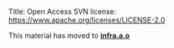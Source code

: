 Title: Open Access SVN
license: https://www.apache.org/licenses/LICENSE-2.0

<script type="text/javascript">
let old_url = new RegExp('https?://[^/]+/dev/'); // https://apache.org/dev/foo.html etc
let new_url = 'https://infra.apache.org/';
location.href = location.href.replace(old_url, new_url);
</script>

This material has moved to **[infra.a.o][1]**


  [1]: https://infra.apache.org/open-access-svn.html
